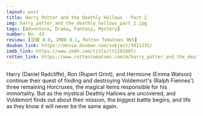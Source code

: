 ```yaml
---
layout: post 
title: Harry Potter and the Deathly Hallows - Part 2
img: harry_potter_and_the_deathly_hallows_part_2.jpg
tags: [Adventure, Drama, Fantasy, Mystery]
number: No. 43
review: [豆瓣 8.8, IMDb 8.1, Rotten Tomatoes 96%]
douban_link: https://movie.douban.com/subject/3011235/
imdb_link: https://www.imdb.com/title/tt1201607/
rotten_link: https://www.rottentomatoes.com/m/harry_potter_and_the_deathly_hallows_part_2_2011
---
```


Harry (Daniel Radcliffe), Ron (Rupert Grint), and Hermione (Emma Watson) continue their quest of finding and destroying Voldemort's (Ralph Fiennes') three remaining Horcruxes, the magical items responsible for his immortality. But as the mystical Deathly Hallows are uncovered, and Voldemort finds out about their mission, the biggest battle begins, and life as they know it will never be the same again.
